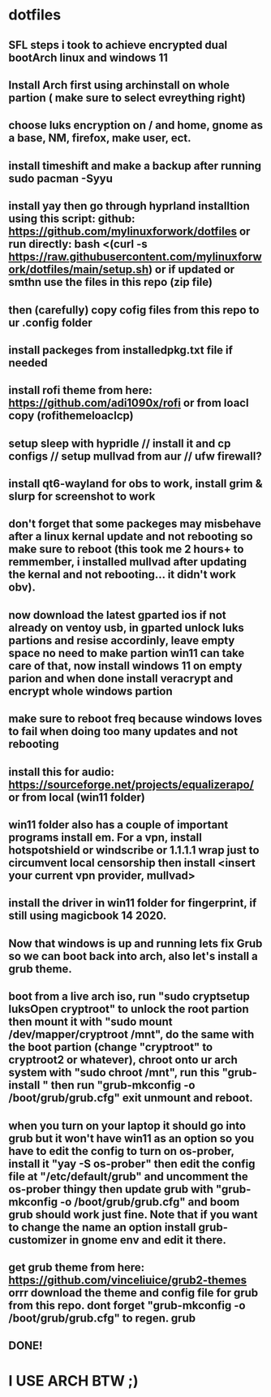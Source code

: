 # dotfiles
## SFL steps i took to achieve encrypted dual bootArch linux and windows 11
## Install Arch first using archinstall on whole partion ( make sure to select evreything right)
## choose luks encryption on / and home, gnome as a base, NM, firefox, make user, ect.
## install timeshift and make a backup after running sudo pacman -Syyu
## install yay then go through hyprland installtion using this script: github: https://github.com/mylinuxforwork/dotfiles or run directly: bash <(curl -s https://raw.githubusercontent.com/mylinuxforwork/dotfiles/main/setup.sh) or if updated or smthn use the files in this repo (zip file)
## then (carefully) copy cofig files from this repo to ur .config folder
## install packeges from installedpkg.txt file if needed
## install rofi theme from here: https://github.com/adi1090x/rofi or from loacl copy (rofithemeloaclcp)
## setup sleep with hypridle // install it and cp configs // setup mullvad from aur // ufw firewall?
## install qt6-wayland for obs to work, install grim & slurp for screenshot to work 
## don't forget that some packeges may misbehave after a linux kernal update and not rebooting so make sure to reboot (this took me 2 hours+ to remmember, i installed mullvad after updating the kernal and not rebooting... it didn't work obv).
## now download the latest gparted ios if not already on ventoy usb, in gparted unlock luks partions and resise accordinly, leave empty space no need to make partion win11 can take care of that, now install windows 11 on empty parion and when done install veracrypt and encrypt whole windows partion
## make sure to reboot freq because windows loves to fail when doing too many updates and not rebooting
## install this for audio: https://sourceforge.net/projects/equalizerapo/ or from local (win11 folder)
## win11 folder also has a couple of important programs install em. For a vpn, install hotspotshield or windscribe or 1.1.1.1 wrap just to circumvent local censorship then install <insert your current vpn provider, mullvad> 
## install the driver in win11 folder for fingerprint, if still using magicbook 14 2020.
## Now that windows is up and running lets fix Grub so we can boot back into arch, also let's install a grub theme.
## boot from a live arch iso, run "sudo cryptsetup luksOpen <ROOT PARTION> cryptroot" to unlock the root partion then mount it with "sudo mount /dev/mapper/cryptroot /mnt", do the same with the boot partion (change "cryptroot" to cryptroot2 or whatever), chroot onto ur arch system with "sudo chroot /mnt", run this "grub-install <NnvmeDriveName>" then run "grub-mkconfig -o /boot/grub/grub.cfg" exit unmount and reboot.
## when you turn on your laptop it should go into grub but it won't have win11 as an option so you have to edit the config to turn on os-prober, install it "yay -S os-prober" then edit the config file at "/etc/default/grub" and uncomment the os-prober thingy then update grub with "grub-mkconfig -o /boot/grub/grub.cfg"  and boom grub should work just fine. Note that if you want to change the name an option install grub-customizer in gnome env and edit it there.
## get grub theme from here: https://github.com/vinceliuice/grub2-themes orrr download the theme and config file for grub from this repo. dont forget "grub-mkconfig -o /boot/grub/grub.cfg" to regen. grub
## DONE!
# I USE ARCH BTW ;)
